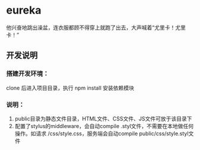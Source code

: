 eureka
======

他兴奋地跳出澡盆，连衣服都顾不得穿上就跑了出去，大声喊着“尤里卡！尤里卡！”


## 开发说明

### 搭建开发环境：

clone 后进入项目目录，执行 npm install 安装依赖模块

### 说明：

1. public目录为静态文件目录，HTML文件、CSS文件、JS文件可放于该目录下
2. 配置了stylus的middleware，会自动compile .styl文件，不需要在本地做任何操作。如请求 /css/style.css，服务端会自动compile public/css/style.styl文件

